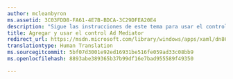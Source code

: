 ```yaml
---
author: mcleanbyron
ms.assetid: 3C03FDD8-FA61-4E7B-BDCA-3C29DFEA20E4
description: "Sigue las instrucciones de este tema para usar el control Ad Mediator en tu aplicación."
title: Agregar y usar el control Ad Mediator
redirect_url: https://msdn.microsoft.com/library/windows/apps/xaml/dn864355.aspx
translationtype: Human Translation
ms.sourcegitcommit: 5bf07d3001e92ed16931be516fe059ad33c08bb9
ms.openlocfilehash: 8893abe389365b37b99df16e7bad955589f49350

---
```





<!--HONumber=Aug16_HO3-->



